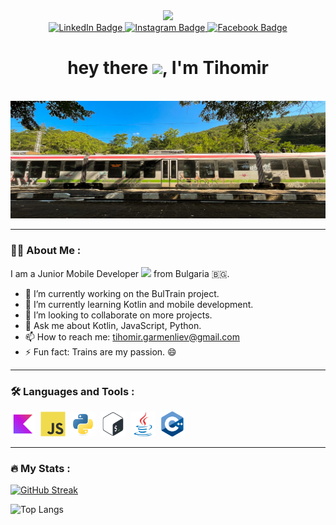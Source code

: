 <div id="header" align="center">
  <img src="https://raw.githubusercontent.com/TheDudeThatCode/TheDudeThatCode/master/Assets/Developer.gif" width="150"/>

  <br>
  
  <div id="badges">
    <a href="https://www.linkedin.com/in/tgarmenliev/">
      <img src="https://img.shields.io/badge/LinkedIn-blue?style=for-the-badge&logo=linkedin&logoColor=white" alt="LinkedIn Badge"/>
    </a>
    <a href="https://www.instagram.com/tgarmenliev/">
      <img src="https://img.shields.io/badge/Instagram-E4405F?style=for-the-badge&logo=instagram&logoColor=white" alt="Instagram Badge"/>
    </a>
    <a href="https://www.facebook.com/tgarmenliev">
      <img src="https://img.shields.io/badge/Facebook-3D82ED?style=for-the-badge&logo=facebook&logoColor=white" alt="Facebook Badge"/>
    </a>
  </div>

  <h1>
    hey there
    <img src="https://media.giphy.com/media/hvRJCLFzcasrR4ia7z/giphy.gif" width="30px"/>, I'm Tihomir
  </h1>

  <br>

  <img src="./train_banner_image.jpg" alt="Train Banner Image"/>

  ---
  
</div>

<div>

  ### :man_technologist: About Me :

  I am a Junior Mobile Developer <img src="https://media.giphy.com/media/WUlplcMpOCEmTGBtBW/giphy.gif" width="30"> from Bulgaria 🇧🇬.

  - 🔭 I’m currently working on the BulTrain project.
  - 🌱 I’m currently learning Kotlin and mobile development.
  - 👯 I’m looking to collaborate on more projects.
  - 💬 Ask me about Kotlin, JavaScript, Python.
  - 📫 How to reach me: tihomir.garmenliev@gmail.com
  - ⚡ Fun fact: Trains are my passion. 😄

  ---
  
  ### :hammer_and_wrench: Languages and Tools :

  <div>
    <img src="https://github.com/devicons/devicon/blob/master/icons/kotlin/kotlin-original.svg" title="Kotlin" alt="Kotlin" width="40" height="40"/>&nbsp;
    <img src="https://github.com/devicons/devicon/blob/master/icons/javascript/javascript-original.svg" title="JavaScript" alt="JavaScript" width="40" height="40"/>&nbsp;
    <img src="https://github.com/devicons/devicon/blob/master/icons/python/python-original.svg" title="Python" alt="Python" width="40" height="40"/>&nbsp;
    <img src="https://github.com/devicons/devicon/blob/master/icons/bash/bash-original.svg" title="Bash" alt="Bash" width="40" height="40"/>&nbsp;
    <img src="https://github.com/devicons/devicon/blob/master/icons/java/java-original.svg" title="Java" alt="Java" width="40" height="40"/>&nbsp;
    <img src="https://github.com/devicons/devicon/blob/master/icons/cplusplus/cplusplus-original.svg" title="Cpp" alt="Cpp" width="40" height="40"/>&nbsp;
  </div>

  ---

  ### :fire: My Stats :

  [![GitHub Streak](https://github-readme-streak-stats.herokuapp.com?user=tgarmenliev&theme=blue-green&exclude_days=Sun%2CSat&hide_current_streak=true)](https://git.io/streak-stats)

  ![Top Langs](https://github-readme-stats.vercel.app/api/top-langs/?username=tgarmenliev&layout=compact&theme=merko)
  
</div>

